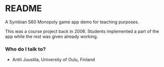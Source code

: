 # README #

A Symbian S60 Monopoly game app demo for teaching purposes.

This was a course project back in 2006. Students implemented a
part of the app while the rest was given already working.

### Who do I talk to? ###

* Antti Juustila, University of Oulu, Finland
